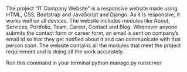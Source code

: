 The project “IT Company Website” is a responsive website made using HTML, CSS, Bootstrap and JavaScript and Django. 
As it is responsive, it works well on all devices. The website includes modules like About, Services, Portfolio, Team, Career, Contact and Blog.
Whenever anyone submits the contact form or career form, an email is sent on company’s email id so that they get notified about it and can communicate with that person soon.
The website contains all the modules that meet the project requirement and is doing all the work accurately.

Run this command in your terminal 
python manage.py runserver
